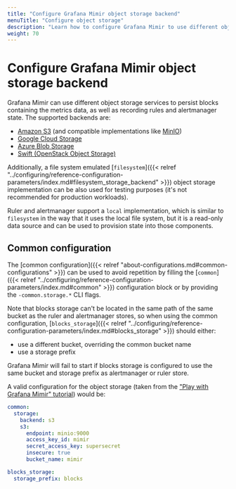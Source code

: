 ```yaml
---
title: "Configure Grafana Mimir object storage backend"
menuTitle: "Configure object storage"
description: "Learn how to configure Grafana Mimir to use different object storage backend implementations."
weight: 70
---
```


# Configure Grafana Mimir object storage backend

Grafana Mimir can use different object storage services to persist blocks containing the metrics data, as well as recording rules and alertmanager state.
The supported backends are:

- [Amazon S3](https://aws.amazon.com/s3/) (and compatible implementations like [MinIO](https://min.io/))
- [Google Cloud Storage](https://cloud.google.com/storage)
- [Azure Blob Storage](https://azure.microsoft.com/es-es/services/storage/blobs/)
- [Swift (OpenStack Object Storage)](https://wiki.openstack.org/wiki/Swift)

Additionally, a file system emulated [`filesystem`]({{< relref "../configuring/reference-configuration-parameters/index.md#filesystem_storage_backend" >}}) object storage implementation can be also used for testing purposes (it's not recommended for production workloads).

Ruler and alertmanager support a `local` implementation, which is similar to `filesystem` in the way that it uses the local file system, but it is a read-only data source and can be used to provision state into those components.

## Common configuration

The [common configuration]({{< relref "about-configurations.md#common-configurations" >}}) can be used to avoid repetition by filling the [`common`]({{< relref "../configuring/reference-configuration-parameters/index.md#common" >}}) configuration block or by providing the `-common.storage.*` CLI flags.

Note that blocks storage can't be located in the same path of the same bucket as the ruler and alertmanager stores, so when using the common configuration, [`blocks_storage`]({{< relref "../configuring/reference-configuration-parameters/index.md#blocks_storage" >}}) should either:

- use a different bucket, overriding the common bucket name
- use a storage prefix

Grafana Mimir will fail to start if blocks storage is configured to use the same bucket and storage prefix as alertmanager or ruler store.

A valid configuration for the object storage (taken from the ["Play with Grafana Mimir" tutorial](https://grafana.com/tutorials/play-with-grafana-mimir/)) would be:

```yaml
common:
  storage:
    backend: s3
    s3:
      endpoint: minio:9000
      access_key_id: mimir
      secret_access_key: supersecret
      insecure: true
      bucket_name: mimir

blocks_storage:
  storage_prefix: blocks
```
